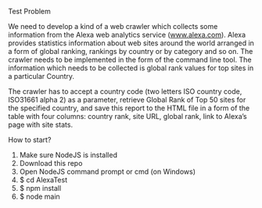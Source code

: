 Test Problem
	
   We need to develop a kind of a web crawler which collects some information from the Alexa
web analytics service (www.alexa.com). Alexa provides statistics information about web sites
around the world arranged in a form of global ranking, rankings by country or by category and
so on. The crawler needs to be implemented in the form of the command line tool.
The information which needs to be collected is global rank values for top sites in a particular
Country.

   The crawler has to accept a country code (two letters ISO country code, ISO31661
alpha 2) as a parameter, retrieve Global Rank of Top 50 sites for the specified country, and
save this report to the HTML file in a form of the table with four columns: country rank, site URL,
global rank, link to Alexa’s page with site stats.

How to start? 

1) Make sure NodeJS is installed
2) Download this repo
3) Open NodeJS command prompt or cmd (on Windows) 
4) $ cd AlexaTest
5) $ npm install
6) $ node main
